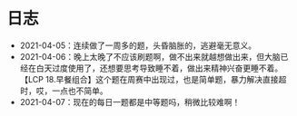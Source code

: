 # 日志

- 2021-04-05：连续做了一周多的题，头昏脑胀的，逃避毫无意义。
- 2021-04-06：晚上太晚了不应该刷题啊，做不出来就越想做出来，但大脑已经在白天过度使用了，还想要思考导致睡不着，做出来精神兴奋更睡不着。【LCP 18.早餐组合】这个题在周赛中出现过，也是简单题，暴力解决直接超时，哎，一点也不简单。
- 2021-04-07：现在的每日一题都是中等题吗，稍微比较难啊！